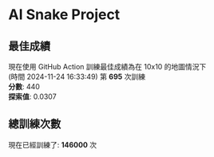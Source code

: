 
# AI Snake Project

## **最佳成績**
現在使用 GitHub Action 訓練最佳成績為在 10x10 的地圖情況下  
(時間 2024-11-24 16:33:49) 第 **695** 次訓練  
**分數**: 440  
**探索值**: 0.0307

## 總訓練次數
現在已經訓練了: **146000** 次
